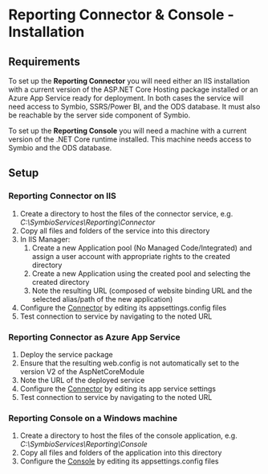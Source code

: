 # Reporting Connector & Console - Installation

## Requirements

To set up the **Reporting Connector** you will need either an IIS installation with a current version of the ASP.NET Core Hosting package installed or an Azure App Service ready for deployment. In both cases the service will need access to Symbio, SSRS/Power BI, and the ODS database. It must also be reachable by the server side component of Symbio.

To set up the **Reporting Console** you will need a machine with a current version of the .NET Core runtime installed. This machine needs access to Symbio and the ODS database.

## Setup 

### Reporting Connector on IIS

1. Create a directory to host the files of the connector service, e.g. _C:\SymbioServices\Reporting\Connector_
2. Copy all files and folders of the service into this directory
3. In IIS Manager:
    1. Create a new Application pool (No Managed Code/Integrated) and assign a user account with appropriate rights to the created directory
    2. Create a new Application using the created pool and selecting the created directory
    3. Note the resulting URL (composed of website binding URL and the selected alias/path of the new application)
4. Configure the [Connector](config-connector-console.md#connector) by editing its appsettings.config files 
5. Test connection to service by navigating to the noted URL

### Reporting Connector as Azure App Service

1. Deploy the service package
2. Ensure that the resulting web.config is not automatically set to the version V2 of the AspNetCoreModule
3. Note the URL of the deployed service
4. Configure the [Connector](config-connector-console.md#connector) by editing its app service settings
5. Test connection to service by navigating to the noted URL

### Reporting Console on a Windows machine

1. Create a directory to host the files of the console application, e.g. _C:\SymbioServices\Reporting\Console_
2. Copy all files and folders of the application into this directory
3. Configure the [Console](config-connector-console.md#console) by editing its appsettings.config files
